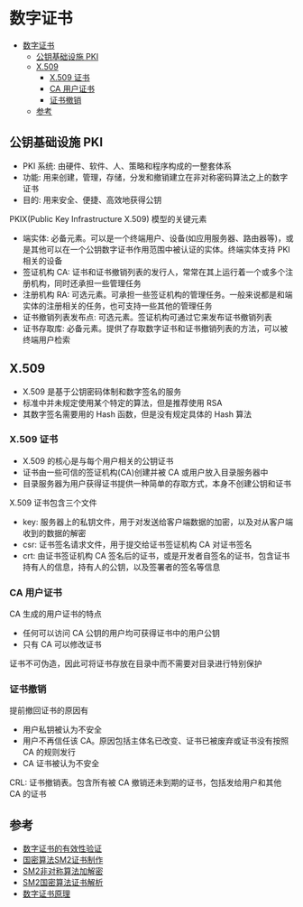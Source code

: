 # 数字证书

- [数字证书](#%E6%95%B0%E5%AD%97%E8%AF%81%E4%B9%A6)
  - [公钥基础设施 PKI](#%E5%85%AC%E9%92%A5%E5%9F%BA%E7%A1%80%E8%AE%BE%E6%96%BD-pki)
  - [X.509](#x509)
    - [X.509 证书](#x509-%E8%AF%81%E4%B9%A6)
    - [CA 用户证书](#ca-%E7%94%A8%E6%88%B7%E8%AF%81%E4%B9%A6)
    - [证书撤销](#%E8%AF%81%E4%B9%A6%E6%92%A4%E9%94%80)
  - [参考](#%E5%8F%82%E8%80%83)

## 公钥基础设施 PKI

- PKI 系统: 由硬件、软件、人、策略和程序构成的一整套体系
- 功能: 用来创建，管理，存储，分发和撤销建立在非对称密码算法之上的数字证书
- 目的: 用来安全、便捷、高效地获得公钥

PKIX(Public Key Infrastructure X.509) 模型的关键元素

- 端实体: 必备元素。可以是一个终端用户、设备(如应用服务器、路由器等)，或是其他可以在一个公钥数字证书作用范围中被认证的实体。终端实体支持 PKI 相关的设备
- 签证机构 CA: 证书和证书撤销列表的发行人，常常在其上运行着一个或多个注册机构，同时还承担一些管理任务
- 注册机构 RA: 可选元素。可承担一些签证机构的管理任务。一般来说都是和端实体的注册相关的任务，也可支持一些其他的管理任务
- 证书撤销列表发布点: 可选元素。签证机构可通过它来发布证书撤销列表
- 证书存取库: 必备元素。提供了存取数字证书和证书撤销列表的方法，可以被终端用户检索

## X.509

- X.509 是基于公钥密码体制和数字签名的服务
- 标准中并未规定使用某个特定的算法，但是推荐使用 RSA
- 其数字签名需要用的 Hash 函数，但是没有规定具体的 Hash 算法

### X.509 证书

- X.509 的核心是与每个用户相关的公钥证书
- 证书由一些可信的签证机构(CA)创建并被 CA 或用户放入目录服务器中
- 目录服务器为用户获得证书提供一种简单的存取方式，本身不创建公钥和证书

X.509 证书包含三个文件

- key: 服务器上的私钥文件，用于对发送给客户端数据的加密，以及对从客户端收到的数据的解密
- csr: 证书签名请求文件，用于提交给证书签证机构 CA 对证书签名
- crt: 由证书签证机构 CA 签名后的证书，或是开发者自签名的证书，包含证书持有人的信息，持有人的公钥，以及签署者的签名等信息

### CA 用户证书

CA 生成的用户证书的特点

- 任何可以访问 CA 公钥的用户均可获得证书中的用户公钥
- 只有 CA 可以修改证书

证书不可伪造，因此可将证书存放在目录中而不需要对目录进行特别保护

### 证书撤销

提前撤回证书的原因有

- 用户私钥被认为不安全
- 用户不再信任该 CA。原因包括主体名已改变、证书已被废弃或证书没有按照 CA 的规则发行
- CA 证书被认为不安全

CRL: 证书撤销表。包含所有被 CA 撤销还未到期的证书，包括发给用户和其他 CA 的证书

## 参考

- [数字证书的有效性验证](http://jonllen.com/jonllen/work/170.aspx)
- [国密算法SM2证书制作](http://jonllen.com/jonllen/work/162.aspx)
- [SM2非对称算法加解密](http://jonllen.com/jonllen/work/164.aspx)
- [SM2国密算法证书解析](http://jonllen.com/jonllen/work/174.aspx)
- [数字证书原理](http://www.cnblogs.com/JeffreySun/archive/2010/06/24/1627247.html)